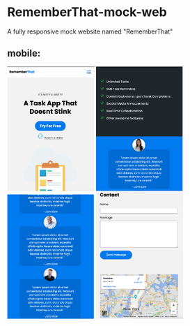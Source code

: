 # RememberThat-mock-web
A fully responsive mock website named "RememberThat" 

<h2>mobile:</h2>
<img src="./images/screenShot1.png" width="200px"> <img src="./images/screenShot2.png" width="200px">
<img src="./images/screenShot3.png" width="200px"> <img src="./images/screenShot4.png" width="200px">

